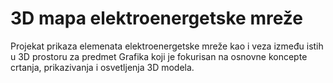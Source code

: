 # 3D mapa elektroenergetske mreže

Projekat prikaza elemenata elektroenergetske mreže kao i veza između istih u 3D prostoru za predmet Grafika koji je fokurisan na osnovne koncepte crtanja, prikazivanja i osvetljenja 3D modela.
